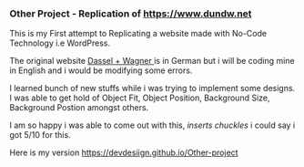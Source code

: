 ### Other Project - Replication of https://www.dundw.net
  
This is my First attempt to Replicating a website made with No-Code Technology i.e WordPress.
 
The original website <a href="https://www.dundw.net/"> Dassel + Wagner </a> is in German but i will be coding mine in English and i would be modifying some errors.

I learned bunch of new stuffs while i was trying to implement some designs. I was able to get hold of Object Fit, Object Position, Background Size, Background Postion amongst others.

I am so happy i was able to come out with this, *inserts chuckles* i could say i got 5/10 for this.

Here is my version https://devdesiign.github.io/Other-project 
